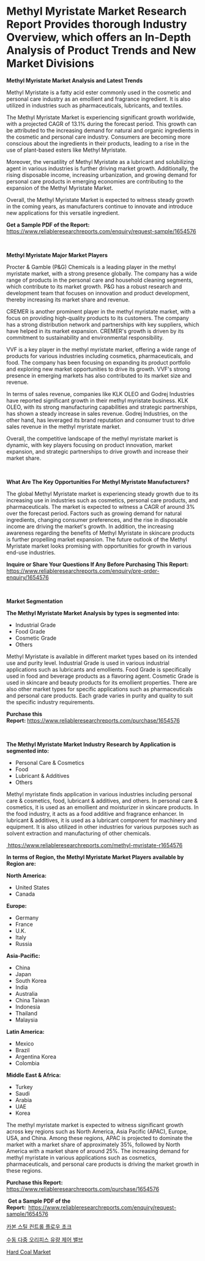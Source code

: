 <p><h1>Methyl Myristate Market Research Report Provides thorough Industry Overview, which offers an In-Depth Analysis of Product Trends and New Market Divisions</h1></p><p><strong>Methyl Myristate Market Analysis and Latest Trends</strong></p>
<p><p>Methyl Myristate is a fatty acid ester commonly used in the cosmetic and personal care industry as an emollient and fragrance ingredient. It is also utilized in industries such as pharmaceuticals, lubricants, and textiles.</p><p>The Methyl Myristate Market is experiencing significant growth worldwide, with a projected CAGR of 13.1% during the forecast period. This growth can be attributed to the increasing demand for natural and organic ingredients in the cosmetic and personal care industry. Consumers are becoming more conscious about the ingredients in their products, leading to a rise in the use of plant-based esters like Methyl Myristate.</p><p>Moreover, the versatility of Methyl Myristate as a lubricant and solubilizing agent in various industries is further driving market growth. Additionally, the rising disposable income, increasing urbanization, and growing demand for personal care products in emerging economies are contributing to the expansion of the Methyl Myristate Market.</p><p>Overall, the Methyl Myristate Market is expected to witness steady growth in the coming years, as manufacturers continue to innovate and introduce new applications for this versatile ingredient.</p></p>
<p><strong>Get a Sample PDF of the Report:&nbsp;</strong> <a href="https://www.reliableresearchreports.com/enquiry/request-sample/1654576">https://www.reliableresearchreports.com/enquiry/request-sample/1654576</a></p>
<p>&nbsp;</p>
<p><strong>Methyl Myristate Major Market Players</strong></p>
<p><p>Procter & Gamble (P&G) Chemicals is a leading player in the methyl myristate market, with a strong presence globally. The company has a wide range of products in the personal care and household cleaning segments, which contribute to its market growth. P&G has a robust research and development team that focuses on innovation and product development, thereby increasing its market share and revenue.</p><p>CREMER is another prominent player in the methyl myristate market, with a focus on providing high-quality products to its customers. The company has a strong distribution network and partnerships with key suppliers, which have helped in its market expansion. CREMER's growth is driven by its commitment to sustainability and environmental responsibility.</p><p>VVF is a key player in the methyl myristate market, offering a wide range of products for various industries including cosmetics, pharmaceuticals, and food. The company has been focusing on expanding its product portfolio and exploring new market opportunities to drive its growth. VVF's strong presence in emerging markets has also contributed to its market size and revenue.</p><p>In terms of sales revenue, companies like KLK OLEO and Godrej Industries have reported significant growth in their methyl myristate business. KLK OLEO, with its strong manufacturing capabilities and strategic partnerships, has shown a steady increase in sales revenue. Godrej Industries, on the other hand, has leveraged its brand reputation and consumer trust to drive sales revenue in the methyl myristate market.</p><p>Overall, the competitive landscape of the methyl myristate market is dynamic, with key players focusing on product innovation, market expansion, and strategic partnerships to drive growth and increase their market share.</p></p>
<p>&nbsp;</p>
<p><strong>What Are The Key Opportunities For Methyl Myristate Manufacturers?</strong></p>
<p><p>The global Methyl Myristate market is experiencing steady growth due to its increasing use in industries such as cosmetics, personal care products, and pharmaceuticals. The market is expected to witness a CAGR of around 3% over the forecast period. Factors such as growing demand for natural ingredients, changing consumer preferences, and the rise in disposable income are driving the market's growth. In addition, the increasing awareness regarding the benefits of Methyl Myristate in skincare products is further propelling market expansion. The future outlook of the Methyl Myristate market looks promising with opportunities for growth in various end-use industries.</p></p>
<p><strong>Inquire or Share Your Questions If Any Before Purchasing This Report:</strong> <a href="https://www.reliableresearchreports.com/enquiry/pre-order-enquiry/1654576">https://www.reliableresearchreports.com/enquiry/pre-order-enquiry/1654576</a></p>
<p>&nbsp;</p>
<p><strong>Market Segmentation</strong></p>
<p><strong>The Methyl Myristate Market Analysis by types is segmented into:</strong></p>
<p><ul><li>Industrial Grade</li><li>Food Grade</li><li>Cosmetic Grade</li><li>Others</li></ul></p>
<p><p>Methyl Myristate is available in different market types based on its intended use and purity level. Industrial Grade is used in various industrial applications such as lubricants and emollients. Food Grade is specifically used in food and beverage products as a flavoring agent. Cosmetic Grade is used in skincare and beauty products for its emollient properties. There are also other market types for specific applications such as pharmaceuticals and personal care products. Each grade varies in purity and quality to suit the specific industry requirements.</p></p>
<p><strong>Purchase this Report:&nbsp;</strong><a href="https://www.reliableresearchreports.com/purchase/1654576">https://www.reliableresearchreports.com/purchase/1654576</a></p>
<p>&nbsp;</p>
<p><strong>The Methyl Myristate Market Industry Research by Application is segmented into:</strong></p>
<p><ul><li>Personal Care & Cosmetics</li><li>Food</li><li>Lubricant & Additives</li><li>Others</li></ul></p>
<p><p>Methyl myristate finds application in various industries including personal care & cosmetics, food, lubricant & additives, and others. In personal care & cosmetics, it is used as an emollient and moisturizer in skincare products. In the food industry, it acts as a food additive and fragrance enhancer. In lubricant & additives, it is used as a lubricant component for machinery and equipment. It is also utilized in other industries for various purposes such as solvent extraction and manufacturing of other chemicals.</p></p>
<p><a href="https://www.reliableresearchreports.com/methyl-myristate-r1654576">&nbsp;https://www.reliableresearchreports.com/methyl-myristate-r1654576</a></p>
<p><strong>In terms of Region, the Methyl Myristate Market Players available by Region are:</strong></p>
<p>
    <p> <strong> North America: </strong>
        <ul>
            <li>United States</li>
            <li>Canada</li>
        </ul>
        </p> 
    <p> <strong> Europe: </strong>
        <ul>
            <li>Germany</li>
            <li>France</li>
            <li>U.K.</li>
            <li>Italy</li>
            <li>Russia</li>
        </ul>
        </p> 
    <p> <strong> Asia-Pacific: </strong>
        <ul>
            <li>China</li>
            <li>Japan</li>
            <li>South Korea</li>
            <li>India</li>
            <li>Australia</li>
            <li>China Taiwan</li>
            <li>Indonesia</li>
            <li>Thailand</li>
            <li>Malaysia</li>
        </ul>
        </p> 
    <p> <strong> Latin America: </strong>
        <ul>
            <li>Mexico</li>
            <li>Brazil</li>
            <li>Argentina Korea</li>
            <li>Colombia</li>
        </ul>
        </p> 
    <p> <strong> Middle East & Africa: </strong>
        <ul>
            <li>Turkey</li>
            <li>Saudi</li>
            <li>Arabia</li>
            <li>UAE</li>
            <li>Korea</li>
        </ul>
    </p>
    </p>
<p><p>The methyl myristate market is expected to witness significant growth across key regions such as North America, Asia Pacific (APAC), Europe, USA, and China. Among these regions, APAC is projected to dominate the market with a market share of approximately 35%, followed by North America with a market share of around 25%. The increasing demand for methyl myristate in various applications such as cosmetics, pharmaceuticals, and personal care products is driving the market growth in these regions.</p></p>
<p><strong>Purchase this Report: </strong><a href="https://www.reliableresearchreports.com/purchase/1654576">https://www.reliableresearchreports.com/purchase/1654576</a></p>
<p>&nbsp;<strong>Get a Sample PDF of the Report:&nbsp;&nbsp;</strong><a href="https://www.reliableresearchreports.com/enquiry/request-sample/1654576">https://www.reliableresearchreports.com/enquiry/request-sample/1654576</a></p>
<p><strong></strong></p>
<p><p><a href="https://medium.com/@raisin7568/%EA%B8%80%EB%A1%9C%EB%B2%8C-%ED%83%84%EC%86%8C%EA%B0%95-%EC%A0%9C%EC%96%B4-%EC%9C%A0%EB%9F%89-%EC%B4%88%ED%81%AC-%EC%8B%9C%EC%9E%A5-%ED%98%84%ED%99%A9-2024-2031-%EB%B0%8F-%EC%A7%80%EC%97%AD%EB%B3%84-%EC%A0%9C%ED%92%88-%EB%B0%8F-%EC%B5%9C%EC%A2%85-%EC%82%AC%EC%9A%A9%EB%B3%84-%EC%98%88%EC%B8%A1-bae36b6156bd">카본 스틸 컨트롤 플로우 초크</a></p><p><a href="https://medium.com/@raisin7568/%EC%88%98%EB%8F%99-%EB%8B%A4%EA%B3%B5-%ED%9D%90%EB%A6%84-%EC%A0%9C%EC%96%B4-%EB%B0%B8%EB%B8%8C-%EC%8B%9C%EC%9E%A5-%EA%B7%9C%EB%AA%A8-%EC%A0%90%EC%9C%A0%EC%9C%A8-%EB%B0%8F-%ED%8A%B8%EB%A0%8C%EB%93%9C-%EB%B6%84%EC%84%9D-%EB%B3%B4%EA%B3%A0%EC%84%9C-%EC%B5%9C%EC%A2%85-%EC%82%AC%EC%9A%A9-%EC%84%9D%EC%9C%A0-%EB%B0%8F-%EA%B0%80%EC%8A%A4-%ED%99%94%ED%95%99-%EB%B0%8F-%EC%84%9D%EC%9C%A0%ED%99%94%ED%95%99-%EC%97%90%EB%84%88%EC%A7%80-%EB%B0%8F-%EC%A0%84%EB%A0%A5-%EC%82%B0%EC%97%85-%ED%94%84%EB%A1%9C%EC%84%B8%EC%8A%A4-%EA%B8%B0%ED%83%80-%EC%9B%90%EB%A3%8C-%EC%9E%AC%EB%A3%8C%EB%B3%84-3c82483cbdaa">수동 다중 오리피스 유량 제어 밸브</a></p><p><a href="https://github.com/gcimaudf65/Market-Research-Report-List-1/blob/main/hard-coal-market.md">Hard Coal Market</a></p></p>